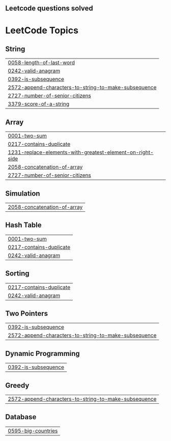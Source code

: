 ## Leetcode questions solved

<!---LeetCode Topics Start-->
# LeetCode Topics
## String
|  |
| ------- |
| [0058-length-of-last-word](https://github.com/shivamshinde123/LeetCodeQuestions/tree/master/0058-length-of-last-word) |
| [0242-valid-anagram](https://github.com/shivamshinde123/LeetCodeQuestions/tree/master/0242-valid-anagram) |
| [0392-is-subsequence](https://github.com/shivamshinde123/LeetCodeQuestions/tree/master/0392-is-subsequence) |
| [2572-append-characters-to-string-to-make-subsequence](https://github.com/shivamshinde123/LeetCodeQuestions/tree/master/2572-append-characters-to-string-to-make-subsequence) |
| [2727-number-of-senior-citizens](https://github.com/shivamshinde123/LeetCodeQuestions/tree/master/2727-number-of-senior-citizens) |
| [3379-score-of-a-string](https://github.com/shivamshinde123/LeetCodeQuestions/tree/master/3379-score-of-a-string) |
## Array
|  |
| ------- |
| [0001-two-sum](https://github.com/shivamshinde123/LeetCodeQuestions/tree/master/0001-two-sum) |
| [0217-contains-duplicate](https://github.com/shivamshinde123/LeetCodeQuestions/tree/master/0217-contains-duplicate) |
| [1231-replace-elements-with-greatest-element-on-right-side](https://github.com/shivamshinde123/LeetCodeQuestions/tree/master/1231-replace-elements-with-greatest-element-on-right-side) |
| [2058-concatenation-of-array](https://github.com/shivamshinde123/LeetCodeQuestions/tree/master/2058-concatenation-of-array) |
| [2727-number-of-senior-citizens](https://github.com/shivamshinde123/LeetCodeQuestions/tree/master/2727-number-of-senior-citizens) |
## Simulation
|  |
| ------- |
| [2058-concatenation-of-array](https://github.com/shivamshinde123/LeetCodeQuestions/tree/master/2058-concatenation-of-array) |
## Hash Table
|  |
| ------- |
| [0001-two-sum](https://github.com/shivamshinde123/LeetCodeQuestions/tree/master/0001-two-sum) |
| [0217-contains-duplicate](https://github.com/shivamshinde123/LeetCodeQuestions/tree/master/0217-contains-duplicate) |
| [0242-valid-anagram](https://github.com/shivamshinde123/LeetCodeQuestions/tree/master/0242-valid-anagram) |
## Sorting
|  |
| ------- |
| [0217-contains-duplicate](https://github.com/shivamshinde123/LeetCodeQuestions/tree/master/0217-contains-duplicate) |
| [0242-valid-anagram](https://github.com/shivamshinde123/LeetCodeQuestions/tree/master/0242-valid-anagram) |
## Two Pointers
|  |
| ------- |
| [0392-is-subsequence](https://github.com/shivamshinde123/LeetCodeQuestions/tree/master/0392-is-subsequence) |
| [2572-append-characters-to-string-to-make-subsequence](https://github.com/shivamshinde123/LeetCodeQuestions/tree/master/2572-append-characters-to-string-to-make-subsequence) |
## Dynamic Programming
|  |
| ------- |
| [0392-is-subsequence](https://github.com/shivamshinde123/LeetCodeQuestions/tree/master/0392-is-subsequence) |
## Greedy
|  |
| ------- |
| [2572-append-characters-to-string-to-make-subsequence](https://github.com/shivamshinde123/LeetCodeQuestions/tree/master/2572-append-characters-to-string-to-make-subsequence) |
## Database
|  |
| ------- |
| [0595-big-countries](https://github.com/shivamshinde123/LeetCodeQuestions/tree/master/0595-big-countries) |
<!---LeetCode Topics End-->